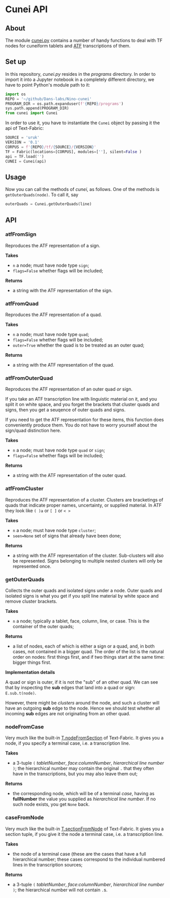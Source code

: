 Cunei API
=========

About
-----

The module
[cunei.py](https://github.com/Dans-labs/Nino-cunei/blob/master/programs/cunei.py)
contains a number of handy functions to deal with TF nodes for cuneiform tablets
and
[ATF](http://oracc.museum.upenn.edu/doc/help/editinginatf/primer/inlinetutorial/index.html)
transcriptions of them.

Set up
------

In this repository, *cunei.py* resides in the *programs* directory. In order to
import it into a Jupyter notebook in a completely different directory, we have
to point Python's module path to it:

```python
import os
REPO = '~/github/Dans-labs/Nino-cunei'
PROGRAM_DIR = os.path.expanduser(f'{REPO}/programs')
sys.path.append(PROGRAM_DIR)
from cunei import Cunei
```

In order to use it, you have to instantiate the `Cunei` object by passing it the
api of Text-Fabric:

```python
SOURCE = 'uruk'
VERSION = '0.1'
CORPUS = f'{REPO}/tf/{SOURCE}/{VERSION}'
TF = Fabric(locations=[CORPUS], modules=[''], silent=False )
api = TF.load('')
CUNEI = Cunei(api)
```

Usage
-----

Now you can call the methods of *cunei*, as follows. One of the methods is
`getOuterQuads(node)`. To call it, say

```python
outerQuads = Cunei.getOuterQuads(line)
```

API
---

### atfFromSign ###

Reproduces the ATF representation of a sign.

**Takes**

*   `n` a node; must have node type `sign`;
*   `flags=False` whether flags will be included;

**Returns**

*   a string with the ATF representation of the sign.

### atfFromQuad ###

Reproduces the ATF representation of a quad.

**Takes**

*   `n` a node; must have node type `quad`;
*   `flags=False` whether flags will be included;
*   `outer=True` whether the quad is to be treated as an outer quad;

**Returns**

*   a string with the ATF representation of the quad.

### atfFromOuterQuad ###

Reproduces the ATF representation of an outer quad *or* sign.

If you take an ATF transcription line with linguistic material on it, and you
split it on white space, and you forget the brackets that cluster quads and
signs, then you get a seuqence of outer quads and signs.

If you need to get the ATF representation for these items, this function does
conveniently produce them. You do not have to worry yourself about the sign/quad
distinction here.

**Takes**

*   `n` a node; must have node type `quad` or `sign`;
*   `flags=False` whether flags will be included;

**Returns**

*   a string with the ATF representation of the outer quad.

### atfFromCluster ###

Reproduces the ATF representation of a cluster. Clusters are bracketings of
quads that indicate proper names, uncertainty, or supplied material. In ATF they
look like `( )a` or `[ ]` or `< >`

**Takes**

*   `n` a node; must have node type `cluster`;
*   `seen=None` set of signs that already have been done;

**Returns**

*   a string with the ATF representation of the cluster. Sub-clusters will also be
    represented. Signs belonging to multiple nested clusters will only be
    represented once.

### getOuterQuads ###

Collects the outer quads and isolated signs under a node. Outer quads and
isolated signs is what you get if you split line material by white space and
remove cluster brackets.

**Takes**

*   `n` a node; typically a tablet, face, column, line, or case. This is the
    container of the outer quads;

**Returns**

*   a list of nodes, each of which is either a sign or a quad, and, in both cases,
    not contained in a bigger quad. The order of the list is the natural order on
    nodes: first things first, and if two things start at the same time: bigger
    things first.

**Implementation details**

A quad or sign is outer, if it is not the "sub" of an other quad. We can see
that by inspecting the **sub** edges that land into a quad or sign:
`E.sub.t(node)`.

However, there might be *clusters* around the node, and such a cluster will have
an outgoing **sub** edge to the node. Hence we should test whether all incoming
**sub** edges are not originating from an other quad.

### nodeFromCase ###

Very much like the built-in
[T.nodeFromSection](https://github.com/Dans-labs/text-fabric/wiki/Api#sectioning)
of Text-Fabric. It gives you a node, if you specify a terminal case, i.e. a
transcription line.

**Takes**

*   a 3-tuple `(` *tabletNumber*, *face*:*columnNumber*, *hierarchical line
    number* `)`; the hierarchical number may contain the original `.` that they
    often have in the transcriptions, but you may also leave them out;

**Returns**

*   the corresponding node, which will be of a terminal *case*, having as
    **fullNumber** the value you supplied as *hierarchical line number*. If no
    such node exists, you get `None` back.

### caseFromNode ###

Very much like the built-in
[T.sectionFromNode](https://github.com/Dans-labs/text-fabric/wiki/Api#sectioning)
of Text-Fabric. It gives you a section tuple, if you give it the node a terminal
case, i.e. a transcription line.

**Takes**

*   the node of a terminal case (these are the cases that have a full hierarchical
    number; these cases correspond to the individual numbered lines in
    the transcription sources;

**Returns**

*   a 3-tuple `(` *tabletNumber*, *face*:*columnNumber*, *hierarchical line
    number* `)`; the hierarchical number will not contain `.`s.
